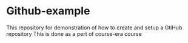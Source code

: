 # Github-example
This repository for demonstration of how to create and setup a GtiHub repository
This is done as  a pert of course-era course 
